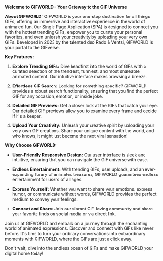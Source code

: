 **Welcome to GIFWORLD - Your Gateway to the GIF Universe**

**About GIFWORLD:**
GIFWORLD is your one-stop destination for all things GIFs, offering an immersive and interactive experience in the world of animated fun. Our Single Page Application (SPA) is designed to connect you with the hottest trending GIFs, empower you to curate your personal favorites, and even unleash your creativity by uploading your very own GIFs. Developed in 2023 by the talented duo Rado & Ventsi, GIFWORLD is your portal to the GIFverse.

**Key Features:**

1. **Explore Trending GIFs:** Dive headfirst into the world of GIFs with a curated selection of the trendiest, funniest, and most shareable animated content. Our intuitive interface makes browsing a breeze.

2. **Effortless GIF Search:** Looking for something specific? GIFWORLD provides a robust search functionality, ensuring that you find the perfect GIF for any occasion, emotion, or inside joke.

3. **Detailed GIF Previews:** Get a closer look at the GIFs that catch your eye. Our detailed GIF previews allow you to examine every frame and decide if it's a keeper.

4. **Upload Your Creativity:** Unleash your creative spirit by uploading your very own GIF creations. Share your unique content with the world, and who knows, it might just become the next viral sensation!


**Why Choose GIFWORLD:**

- **User-Friendly Responsive Design:** Our user interface is sleek and intuitive, ensuring that you can navigate the GIF universe with ease.

- **Endless Entertainment:** With trending GIFs, user uploads, and an ever-expanding library of animated treasures, GIFWORLD guarantees endless entertainment for users of all ages.

- **Express Yourself:** Whether you want to share your emotions, express humor, or communicate without words, GIFWORLD provides the perfect medium to convey your feelings.

- **Connect and Share:** Join our vibrant GIF-loving community and share your favorite finds on social media or via direct link.

Join us at GIFWORLD and embark on a journey through the enchanting world of animated expressions. Discover and connect with GIFs like never before. It's time to turn your ordinary conversations into extraordinary moments with GIFWORLD, where the GIFs are just a click away.

Don't wait, dive into the endless ocean of GIFs and make GIFWORLD your digital home today!